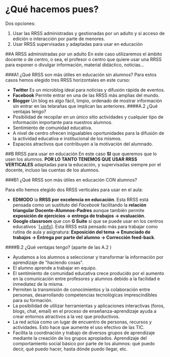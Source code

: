 # ¿Qué hacemos pues?

Dos opciones:

1. Usar las RRSS administradas y gestionadas por un adulto y si acceso de edición o interacción por parte de menores. 
1. Usar RRSS supervisadas y adaptadas para usar en educación

##A RRSS administradas por un adulto
En este caso utilizaremos el ámbito docente o de centro, o sea, el profesor o centro que quiere usar una RRSS para exponer o divulgar información, material didáctico, noticias...

###A1 ¿Qué RRSS son más útiles en educación sin alumnos?
Para estos casos hemos elegido tres RRSS horizontales en este curso:

* **Twitter** Es un microblog ideal para noticias y difusión rápida de eventos.
* **Facebook** Permite entrar en una de las RRSS más amplias del mundo.
* **Blogger** Un blog es algo fácil, limpio, ordenado de mostrar información sin entrar en las telarañas que implican las anteriores.
####A.2 ¿Qué ventajas tengo?
* Posibilidad de recopilar en un único sitio actividades y cualquier tipo de información importante para nuestros alumnos.
* Sentimiento de comunidad educativa.
* A nivel de centro ofrecen inigualables oportunidades para la difusión de la actividad educativa e institucional de los mismos.
* Espacios atractivos que contribuyen a la motivación del alumnado.

##B RRSS para usar en educación
En este caso **SI** que queremos que lo usen los alumnos. **POR LO TANTO TENEMOS QUE USAR RRSS VERTICALES** adaptadas para la educación, y supervisadas siempre por el docente, incluso las cuentas de los alumnos.

###B1 ¿Qué RRSS son más útiles en educación CON alumnos?

Para ello hemos elegido dos RRSS verticales para usar en el aula:

* **EDMODO** la **RRSS por excelencia en educación**. 
Esta RRSS está pensada como un sustituto del *Facebook* facilitando la **relación triangular Docente-Alumnos-Padres** aunque también permite **exposición de ejercicios -> entrega de trabajos -> evaluación**.
* **Google classroom** que con **G Suite** sí que se puede usar en los centros educativos `[[+info](https://support.google.com/a/answer/134628?hl=es)]. 
Esta RRSS está pensado más para trabajar como rutina de aula y asignatura: **Exposición del tema -> Enunciado de trabajos -> Entrega por parte del alumno -> Corrección feed-back**.


####B.2 ¿Qué ventajas tengo? (aparte de las A.2 )
* Ayudamos a los alumnos a seleccionar y transformar la información por aprendizaje de "haciendo cosas".
* El alumno aprende a trabajar en equipo.
* El sentimiento de comunidad educativa crece producido por el aumento en la comunicación entre profesores y alumnos debido a la facilidad e inmediatez de la misma.
* Permiten la transmisión de conocimientos y la colaboración entre personas, desarrollando competencias tecnológicas imprescindibles para su formación.
* La posibilidad de utilizar herramientas y aplicaciones interactivas (foros, blogs, chat, email) en el proceso de enseñanza-aprendizaje ayuda a crear entornos atractivos a la vez que productivos. 
* La red actúa como un lugar de encuentro de personas, recursos y actividades. Esto hace que aumente el uso efectivo de las TIC.
* Facilita la coordinación y trabajo de diversos grupos de aprendizaje mediante la creación de los grupos apropiados.
Aprendizaje del comportamiento social básico por parte de los alumnos: qué puedo decir, qué puedo hacer, hasta dónde puedo llegar, etc.







